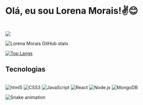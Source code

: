 
# Olá, eu sou Lorena Morais!✌️😊

<div style="display: inline"><br/>
    <a href="https://www.instagram.com/lorenam.morais/" align="center" alt="Instagram" ><img src="https://img.shields.io/badge/Instagram-E4405F?style=for-the-badge&logo=instagram&logoColor=white"></a>
</div>
</br>

![Lorena Morais GitHub stats](https://github-readme-stats.vercel.app/api?username=LorenaMMorais&show_icons=true&theme=dracula)

[![Top Langs](https://github-readme-stats.vercel.app/api/top-langs/?username=LorenaMMorais)](https://github.com/LorenaMMorais/github-readme-stats)

## Tecnologias

<div style="display: inline_block"><br/>
    <img align="center" alt="html5" src="https://img.shields.io/badge/HTML5-E34F26?style=for-the-badge&logo=html5&logoColor=white">
    <img align="center" alt="CSS3" src="https://img.shields.io/badge/CSS3-1572B6?style=for-the-badge&logo=css3&logoColor=white">
    <img align="center" alt="JavaScript" src="https://img.shields.io/badge/JavaScript-F7DF1E?style=for-the-badge&logo=javascript&logoColor=black">
    <img align="center" alt="React" src="https://img.shields.io/badge/React-20232A?style=for-the-badge&logo=react&logoColor=61DAFB">
    <img align="center" alt="Node.js" src="https://img.shields.io/badge/Node.js-43853D?style=for-the-badge&logo=node.js&logoColor=white">
    <img align="center" alt="MongoDB" src="https://img.shields.io/badge/MongoDB-4EA94B?style=for-the-badge&logo=mongodb&logoColor=white">
</div>

![Snake animation](https://github.com/LorenaMMorais/LorenaMMorais/blob/output/github-contribution-grid-snake.svg)
